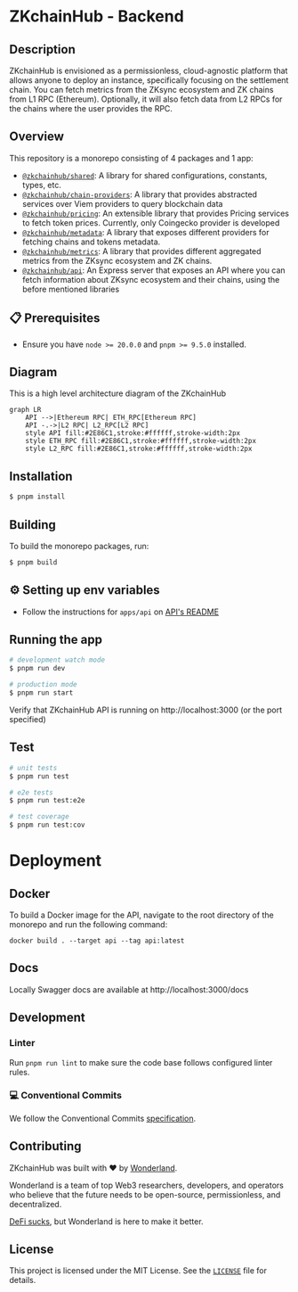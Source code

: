 # ZKchainHub - Backend

## Description

ZKchainHub is envisioned as a permissionless, cloud-agnostic platform that allows anyone to deploy an instance, specifically focusing on the settlement chain.
You can fetch metrics from the ZKsync ecosystem and ZK chains from L1 RPC (Ethereum). Optionally, it will also fetch data from L2 RPCs for the chains where the user provides the RPC.

## Overview

This repository is a monorepo consisting of 4 packages and 1 app:

-   [`@zkchainhub/shared`](./packages/shared): A library for shared configurations, constants, types, etc.
-   [`@zkchainhub/chain-providers`](./packages/chain-providers): A library that provides abstracted services over Viem providers to query blockchain data
-   [`@zkchainhub/pricing`](./packages/pricing): An extensible library that provides Pricing services to fetch token prices. Currently, only Coingecko provider is developed
-   [`@zkchainhub/metadata`](./packages/metadata): A library that exposes different providers for fetching chains and tokens metadata.
-   [`@zkchainhub/metrics`](./packages/metrics): A library that provides different aggregated metrics from the ZKsync ecosystem and ZK chains.
-   [`@zkchainhub/api`](./apps/api): An Express server that exposes an API where you can fetch information about ZKsync ecosystem and their chains, using the before mentioned libraries

## 📋 Prerequisites

-   Ensure you have `node >= 20.0.0` and `pnpm >= 9.5.0` installed.

## Diagram

This is a high level architecture diagram of the ZKchainHub

```mermaid
graph LR
    API -->|Ethereum RPC| ETH_RPC[Ethereum RPC]
    API -.->|L2 RPC| L2_RPC[L2 RPC]
    style API fill:#2E86C1,stroke:#ffffff,stroke-width:2px
    style ETH_RPC fill:#2E86C1,stroke:#ffffff,stroke-width:2px
    style L2_RPC fill:#2E86C1,stroke:#ffffff,stroke-width:2px
```

## Installation

```bash
$ pnpm install
```

## Building

To build the monorepo packages, run:

```bash
$ pnpm build
```

## ⚙️ Setting up env variables

-   Follow the instructions for `apps/api` on [API's README](./apps/api/README.md)

## Running the app

```bash
# development watch mode
$ pnpm run dev

# production mode
$ pnpm run start

```

Verify that ZKchainHub API is running on http://localhost:3000 (or the port specified)

## Test

```bash
# unit tests
$ pnpm run test

# e2e tests
$ pnpm run test:e2e

# test coverage
$ pnpm run test:cov
```

# Deployment

## Docker

To build a Docker image for the API, navigate to the root directory of the monorepo and run the following command:

```
docker build . --target api --tag api:latest
```

## Docs

Locally Swagger docs are available at http://localhost:3000/docs

## Development

### Linter

Run `pnpm run lint` to make sure the code base follows configured linter rules.

### 💻 Conventional Commits

We follow the Conventional Commits [specification](https://www.conventionalcommits.org/en/v1.0.0/#specification).

## Contributing

ZKchainHub was built with ❤️ by [Wonderland](https://defi.sucks).

Wonderland is a team of top Web3 researchers, developers, and operators who believe that the future needs to be open-source, permissionless, and decentralized.

[DeFi sucks](https://defi.sucks), but Wonderland is here to make it better.

## License

This project is licensed under the MIT License. See the [`LICENSE`](./LICENSE) file for details.
